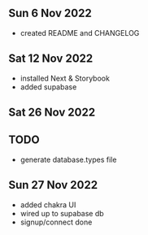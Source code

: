## Sun 6 Nov 2022

- created README and CHANGELOG

## Sat 12 Nov 2022

- installed Next & Storybook
- added supabase

## Sat 26 Nov 2022
## TODO

- generate database.types file

## Sun 27 Nov 2022

- added chakra UI
- wired up to supabase db
- signup/connect done